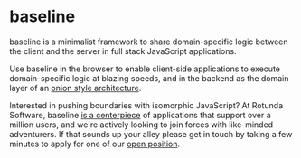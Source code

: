 # baseline

baseline is a minimalist framework to share domain-specific logic between the client and the server in full stack JavaScript applications.

Use baseline in the browser to enable client-side applications to execute domain-specific logic at blazing speeds, and in the backend as the domain layer of an [onion style architecture](https://www.codeguru.com/csharp/understanding-onion-architecture/).

Interested in pushing boundaries with isomorphic JavaScript? At Rotunda Software, baseline [is a centerpiece](https://www.rotundasoftware.com/blog/rotunda/baseline?r=1) of applications that support over a million users, and we're actively looking to join forces with like-minded adventurers. If that sounds up your alley please get in touch by taking a few minutes to apply for one of our [open position](https://www.rotundasoftware.com/careers).
